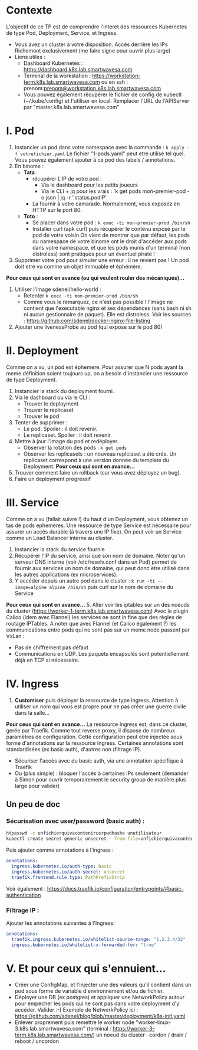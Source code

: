 # Contexte
L'objectif de ce TP est de comprendre l'interet des ressources Kubernetes de type Pod, Deployment, Service, et Ingress.
* Vous avez un cluster à votre disposition. Accès derrière les IPs Richemont exclusivement (me faire signe pour ouvrir plus large)
* Liens utiles :
    * Dashboard Kubernetes : https://dashboard.k8s.lab.smartwavesa.com
    * Terminal de la workstation : https://workstation-term.k8s.lab.smartwavesa.com ou en ssh : prenom:prenom@workstation.k8s.lab.smartwavesa.com
    * Vous pouvez également récupérer le fichier de config de kubectl (~/.kube/config) et l'utiliser en local. Remplacer l'URL de l'APIServer par "master.k8s.lab.smartwavesa.com"

# I. Pod
1. Instancier un pod dans votre namespace avec la commande : `k apply -f votrefichier.yaml`
   Le fichier "1-pods.yaml" peut etre utilisé tel quel. Vous pouvez également ajouter à ce pod des labels / annotations.
2. En binome :
    * **Tata** :
        * récupérer L'IP de votre pod :
            * Via le dashboard pour les petits joueurs
            * Via le CLI + jq pour les vrais : `k get pods mon-premier-pod -o json | jq -r '.status.podIP'
        * La fournir à votre camarade. Normalement, vous exposez en HTTP sur le port 80.
    * **Toto** :
        * Se placer dans votre pod : `k exec -ti mon-premier-prod /bin/sh`
        * Installer curl (apk curl) puis récupérer le contenu exposé par le pod de votre voisin
   On vient de montrer que par défaut, les pods du namespace de votre binome ont le droit d'accéder aux pods dans votre namespace, et que les pods munis d'un terminal (non distroless) sont pratiques pour un éventuel pirate !
3. Supprimer votre pod pour simuler une erreur : il ne revient pas ! Un pod doit etre vu comme un objet immuable et éphémère.

**Pour ceux qui sont en avance (ou qui veulent rouler des mécaniques)...**
1. Utiliser l'image sdenel/hello-world :
    * Retenter `k exec -ti mon-premier-prod /bin/sh`
    * Comme vous le remarquez, ce n'est pas possible ! l'image ne contient que l'executable nginx et ses dépendances (sans bash ni sh ni aucun gestionnaire de paquet). Elle est distroless. Voir les sources : https://github.com/sdenel/docker-nginx-file-listing
2. Ajouter une livenessProbe au pod (qui expose sur le pod 80)

# II. Deployment
Comme on a vu, un pod est éphemere. Pour assurer que N pods ayant la meme définition soient toujours up, on a besoin d'instancier une ressource de type Deployment.

1. Instancier la stack du deployment fourni.
2. Via le dashboard ou via le CLI :
    * Trouver le deployment
    * Trouver le replicaset
    * Trouver le pod
3. Tenter de supprimer :
    * Le pod. Spoiler : il doit revenir.
    * Le replicaset. Spoiler : il doit revenir.
4. Mettre à jour l'image du pod et redéployer.
    * Observer la rotation des pods : `k get pods`
    * Observer les replicasets : un nouveau replciaset a été crée. Un replicaset correspond à une version donnée du template du Deployment.
**Pour ceux qui sont en avance...**
5. Trouver comment faire un rollback (car vous avez déployez un bug).
6. Faire un deployment progressif

# III. Service
Comme on a vu (fallait suivre !) du haut d'un Deployment, vous obtenez un tas de pods ephemeres. Une ressource de type Service est nécessaire pour assurer un accès durable (à travers une IP fixe). On peut voir un Service comme un Load Balancer interne au cluster.

1. Instancier la stack du service fournie
2. Récupérer l'IP du service, ainsi que son nom de domaine. Noter qu'un serveur DNS interne (voir /etc/resolv.conf dans un Pod) permet de fournir aux services un nom de domaine, qui peut donc etre utilisé dans les autres applications (ex microservices).
3. Y accéder depuis un autre pod dans le cluster : `k run -ti --image=alpine alpine /bin/sh` puis curl sur le nom de domaine du Service

**Pour ceux qui sont en avance...**
5. Aller voir les iptables sur un des noeuds du cluster (https://worker-1-term.k8s.lab.smartwavesa.com)
   Avec le plugin Calico (idem avec Flannel) les services ne sont in fine que des règles de routage IPTables.
   A noter que avec Flannel (et Calico également ?) les communications entre pods qui ne sont pas sur un meme node passent par VxLan :
   * Pas de chiffrement pas défaut
   * Communications en UDP. Les paquets encapsulés sont potentiellement déjà en TCP si nécessaire.
   
# IV. Ingress
1. **Customiser** puis déployer la ressource de type ingress. Attention à utiliser un nom qui vous est propre pour ne pas créer une guerre civile dans la salle...

**Pour ceux qui sont en avance...**
La ressource Ingress est, dans ce cluster, gerée par Traefik. Comme tout reverse proxy, il dispose de nombreux paramètres de configuration. Cette configuration peut etre injectée sous forme d'annotations sur la ressource Ingress. Certaines annotations sont standardisées (ex basic auth), d'autres non (filtrage IP).
* Sécuriser l'accès avec du basic auth, via une annotation spécifique à Traefik
* Ou (plus simple) : bloquer l'accès à certaines IPs seulement (demander à Simon pour ouvrir temporairement le security group de manière plus large pour valider)
## Un peu de doc
### Sécurisation avec user/password (basic auth) :

```bash
htpasswd -c unfichierquivacontenirusrpwdhashe unutilisateur
kubectl create secret generic unsecret --from-file=unfichierquivacontenirusrpwdhashe
```

Puis ajouter comme annotations à l'ingress :

```yaml
annotations:
  ingress.kubernetes.io/auth-type: basic
  ingress.kubernetes.io/auth-secret: unsecret
  traefik.frontend.rule.type: PathPrefixStrip
```

Voir également : <https://docs.traefik.io/configuration/entrypoints/#basic-authentication>

### Filtrage IP :

Ajouter les annotations suivantes à l'Ingress:

```yaml
annotations:
  traefik.ingress.kubernetes.io/whitelist-source-range: "1.2.3.4/32"
  ingress.kubernetes.io/whitelist-x-forwarded-for: "true"
```




# V. Et pour ceux qui s'ennuient...
* Créer une ConfigMap, et l'injecter une des valeurs qu'il contient dans un pod sous forme de variable d'environnement et/ou de fichier.
* Déployer une DB (ex postgres) et appliquer une NetworkPolicy autour pour empecher les pods qui ne sont pas dans votre deployment d'y accéder. Valider :-) Exemple de NetworkPolicy ici : https://github.com/sdenel/blog/blob/master/deployment/k8s-init.yaml 
* Enlever proprement puis remettre le worker node "worker-linux-3.k8s.lab.smartwavesa.com" (terminal : https://worker-3-term.k8s.lab.smartwavesa.com/) un noeud du cluster : cordon / drain / reboot / uncordon
